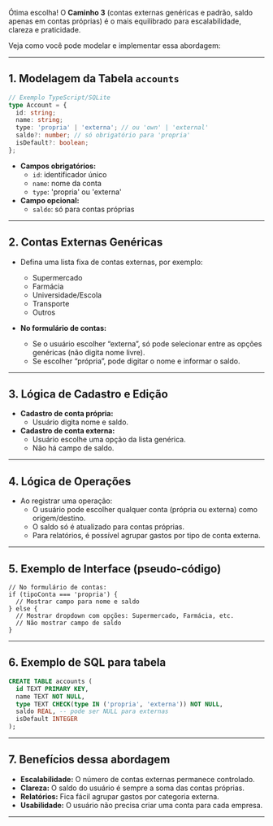Ótima escolha! O **Caminho 3** (contas externas genéricas e padrão, saldo apenas em contas próprias) é o mais equilibrado para escalabilidade, clareza e praticidade.

Veja como você pode modelar e implementar essa abordagem:

---

## 1. **Modelagem da Tabela `accounts`**

```ts
// Exemplo TypeScript/SQLite
type Account = {
  id: string;
  name: string;
  type: 'propria' | 'externa'; // ou 'own' | 'external'
  saldo?: number; // só obrigatório para 'propria'
  isDefault?: boolean;
};
```

- **Campos obrigatórios:**
  - `id`: identificador único
  - `name`: nome da conta
  - `type`: 'propria' ou 'externa'
- **Campo opcional:**
  - `saldo`: só para contas próprias

---

## 2. **Contas Externas Genéricas**

- Defina uma lista fixa de contas externas, por exemplo:
  - Supermercado
  - Farmácia
  - Universidade/Escola
  - Transporte
  - Outros

- **No formulário de contas:**
  - Se o usuário escolher “externa”, só pode selecionar entre as opções genéricas (não digita nome livre).
  - Se escolher “própria”, pode digitar o nome e informar o saldo.

---

## 3. **Lógica de Cadastro e Edição**

- **Cadastro de conta própria:**
  - Usuário digita nome e saldo.
- **Cadastro de conta externa:**
  - Usuário escolhe uma opção da lista genérica.
  - Não há campo de saldo.

---

## 4. **Lógica de Operações**

- Ao registrar uma operação:
  - O usuário pode escolher qualquer conta (própria ou externa) como origem/destino.
  - O saldo só é atualizado para contas próprias.
  - Para relatórios, é possível agrupar gastos por tipo de conta externa.

---

## 5. **Exemplo de Interface (pseudo-código)**

```tsx
// No formulário de contas:
if (tipoConta === 'propria') {
  // Mostrar campo para nome e saldo
} else {
  // Mostrar dropdown com opções: Supermercado, Farmácia, etc.
  // Não mostrar campo de saldo
}
```

---

## 6. **Exemplo de SQL para tabela**

```sql
CREATE TABLE accounts (
  id TEXT PRIMARY KEY,
  name TEXT NOT NULL,
  type TEXT CHECK(type IN ('propria', 'externa')) NOT NULL,
  saldo REAL, -- pode ser NULL para externas
  isDefault INTEGER
);
```

---

## 7. **Benefícios dessa abordagem**

- **Escalabilidade:** O número de contas externas permanece controlado.
- **Clareza:** O saldo do usuário é sempre a soma das contas próprias.
- **Relatórios:** Fica fácil agrupar gastos por categoria externa.
- **Usabilidade:** O usuário não precisa criar uma conta para cada empresa.

---
